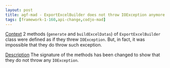 ```yaml
---
layout: post
title: agf-mad - ExportExcelBuilder does not throw IOException anymore
tags: [framework-1-160,api-change,codjo-mad]
---
```

<u>Context</u>
2 methods (```generate``` and ```buildExcelDatas```) of ```ExportExcelBuilder``` class were defined as if they threw ```IOException```. But, in fact, it was impossible that they do throw such exception.

<u>Description</u>
The signature of the methods has been changed to show that they do not throw any ```IOException```.